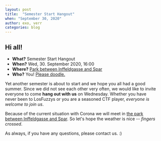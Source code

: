 ```yaml
---
layout: post
title:  "Semester Start Hangout"
when: "September 30, 2020"
author: exo, verr
categories: blog
---
```


## Hi all! 

* **What?** Semester Start Hangout
* **When?** Wed, 30. September 2020, 16:00
* **Where?** [Park between Inffeldgasse and Spar](https://www.google.com/maps/place/47%C2%B003'32.3%22N+15%C2%B027'19.7%22E/@47.058983,15.4549338,199m)
* **Who?** You! [Please doodle.](https://doodle.com/poll/v6p5tefetz6zh9zb)

Yet another semester is about to start and we hope you all had a good summer. 
Since we did not see each other very often, we would like to invite everyone to come **hang out with us** on Wednesday. 
Whether you have never been to LosFuzzys or you are a seasoned CTF player, *everyone is welcome to join us*.

Because of the current situation with Corona we will meet in [the park between Inffeldgasse and Spar](https://www.google.com/maps/place/47%C2%B003'32.3%22N+15%C2%B027'19.7%22E/@47.058983,15.4549338,199m).
So let's hope the weather is nice -- *fingers crossed*.

As always, if you have any questions, please contact us. :)
